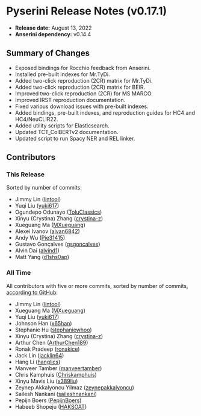 # Pyserini Release Notes (v0.17.1)

+ **Release date:** August 13, 2022
+ **Anserini dependency:** v0.14.4

## Summary of Changes

+ Exposed bindings for Rocchio feedback from Anserini.
+ Installed pre-built indexes for Mr.TyDi.
+ Added two-click reproduction (2CR) matrix for Mr.TyDi.
+ Added two-click reproduction (2CR) matrix for BEIR.
+ Improved two-click reproduction (2CR) for MS MARCO.
+ Improved IRST reproduction documentation.
+ Fixed various download issues with pre-built indexes.
+ Added bindings, pre-built indexes, and reproduction guides for HC4 and HC4/NeuCLIR22.
+ Added utility scripts for Elasticsearch.
+ Updated TCT_ColBERTv2 documentation.
+ Updated script to run Spacy NER and REL linker.

## Contributors

### This Release

Sorted by number of commits:

+ Jimmy Lin ([lintool](https://github.com/lintool))
+ Yuqi Liu ([yuki617](https://github.com/yuki617))
+ Ogundepo Odunayo ([ToluClassics](https://github.com/ToluClassics))
+ Xinyu (Crystina) Zhang ([crystina-z](https://github.com/crystina-z))
+ Xueguang Ma ([MXueguang](https://github.com/MXueguang))
+ Alexei Ivanov ([aivan6842](https://github.com/aivan6842))
+ Andy Wu ([Pie31415](https://github.com/Pie31415))
+ Gustavo Gonçalves ([gsgoncalves](https://github.com/gsgoncalves))
+ Alvin Dai ([alvind1](https://github.com/alvind1))
+ Matt Yang ([d1shs0ap](https://github.com/d1shs0ap))

### All Time

All contributors with five or more commits, sorted by number of commits, [according to GitHub](https://github.com/castorini/pyserini/graphs/contributors):

+ Jimmy Lin ([lintool](https://github.com/lintool))
+ Xueguang Ma ([MXueguang](https://github.com/MXueguang))
+ Yuqi Liu ([yuki617](https://github.com/yuki617))
+ Johnson Han ([x65han](https://github.com/x65han))
+ Stephanie Hu ([stephaniewhoo](https://github.com/stephaniewhoo))
+ Xinyu (Crystina) Zhang ([crystina-z](https://github.com/crystina-z))
+ Arthur Chen ([ArthurChen189](https://github.com/ArthurChen189))
+ Ronak Pradeep ([ronakice](https://github.com/ronakice))
+ Jack Lin ([jacklin64](https://github.com/jacklin64))
+ Hang Li ([hanglics](https://github.com/hanglics))
+ Manveer Tamber ([manveertamber](https://github.com/manveertamber))
+ Chris Kamphuis ([Chriskamphuis](https://github.com/Chriskamphuis))
+ Xinyu Mavis Liu ([x389liu](https://github.com/x389liu))
+ Zeynep Akkalyoncu Yilmaz ([zeynepakkalyoncu](https://github.com/zeynepakkalyoncu))
+ Sailesh Nankani ([saileshnankani](https://github.com/saileshnankani))
+ Pepijn Boers ([PepijnBoers](https://github.com/PepijnBoers))
+ Habeeb Shopeju ([HAKSOAT](https://github.com/HAKSOAT))
